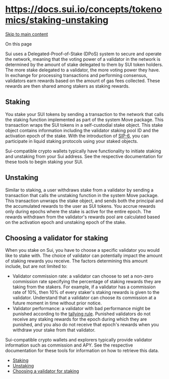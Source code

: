 # https://docs.sui.io/concepts/tokenomics/staking-unstaking

[Skip to main content](https://docs.sui.io/concepts/tokenomics/staking-unstaking#__docusaurus_skipToContent_fallback)

On this page

Sui uses a Delegated-Proof-of-Stake (DPoS) system to secure and operate the network, meaning that the voting power of a validator in the network is determined by the amount of stake delegated to them by SUI token holders. The more stake delegated to a validator, the more voting power they have. In exchange for processing transactions and performing consensus, validators earn rewards based on the amount of gas fees collected. These rewards are then shared among stakers as staking rewards.

## Staking [​](https://docs.sui.io/concepts/tokenomics/staking-unstaking\#staking "Direct link to Staking")

You stake your SUI tokens by sending a transaction to the network that calls the staking function implemented as part of the system Move package. This transaction wraps the SUI tokens in a self-custodial stake object. This stake object contains information including the validator staking pool ID and the activation epoch of the stake. With the introduction of [SIP-6](https://blog.sui.io/liquid-staking-coming-sui/), you can participate in liquid staking protocols using your staked objects.

Sui-compatible crypto wallets typically have functionality to initiate staking and unstaking from your Sui address. See the respective documentation for these tools to begin staking your SUI.

## Unstaking [​](https://docs.sui.io/concepts/tokenomics/staking-unstaking\#unstaking "Direct link to Unstaking")

Similar to staking, a user withdraws stake from a validator by sending a transaction that calls the unstaking function in the system Move package. This transaction unwraps the stake object, and sends both the principal and the accumulated rewards to the user as SUI tokens. You accrue rewards only during epochs where the stake is active for the entire epoch. The rewards withdrawn from the validator's rewards pool are calculated based on the activation epoch and unstaking epoch of the stake.

## Choosing a validator for staking [​](https://docs.sui.io/concepts/tokenomics/staking-unstaking\#choosing-a-validator-for-staking "Direct link to Choosing a validator for staking")

When you stake on Sui, you have to choose a specific validator you would like to stake with. The choice of validator can potentially impact the amount of staking rewards you receive. The factors determining this amount include, but are not limited to:

- Validator commission rate: a validator can choose to set a non-zero commission rate specifying the percentage of staking rewards they are taking from the stakers. For example, if a validator has a commission rate of 10%, then 10% of every staker's staking rewards is given to the validator. Understand that a validator can choose its commission at a future moment in time without prior notice.
- Validator performance: a validator with bad performance might be punished according to the [tallying rule](https://docs.sui.io/concepts/tokenomics/gas-pricing#tallying-rule). Punished validators do not receive any staking rewards for the epoch during which they are punished, and you also do not receive that epoch's rewards when you withdraw your stake from that validator.

Sui-compatible crypto wallets and explorers typically provide validator information such as commission and APY. See the respective documentation for these tools for information on how to retrieve this data.

- [Staking](https://docs.sui.io/concepts/tokenomics/staking-unstaking#staking)
- [Unstaking](https://docs.sui.io/concepts/tokenomics/staking-unstaking#unstaking)
- [Choosing a validator for staking](https://docs.sui.io/concepts/tokenomics/staking-unstaking#choosing-a-validator-for-staking)